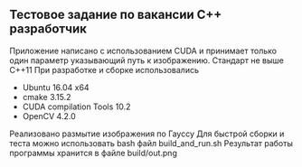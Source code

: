 ## Тестовое задание по вакансии C++ разработчик

Приложение написано с использованием CUDA и принимает только один параметр указывающий путь к изображению. Стандарт не выше C++11
При разработке и сборке использовались
* Ubuntu 16.04 x64
* cmake 3.15.2
* CUDA compilation Tools 10.2
* OpenCV 4.2.0

Реализовано размытие изображения по Гауссу
Для быстрой сборки и теста можно использовать bash файл build_and_run.sh
Результат работы программы хранится в файле build/out.png 
